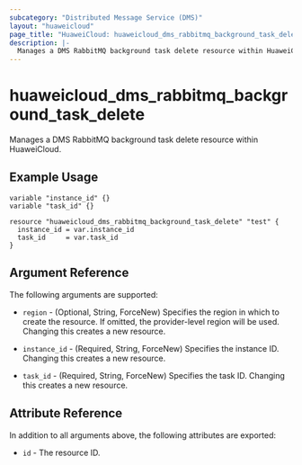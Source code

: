 ```yaml
---
subcategory: "Distributed Message Service (DMS)"
layout: "huaweicloud"
page_title: "HuaweiCloud: huaweicloud_dms_rabbitmq_background_task_delete"
description: |-
  Manages a DMS RabbitMQ background task delete resource within HuaweiCloud.
---
```


# huaweicloud_dms_rabbitmq_background_task_delete

Manages a DMS RabbitMQ background task delete resource within HuaweiCloud.

## Example Usage

```hcl
variable "instance_id" {}
variable "task_id" {}

resource "huaweicloud_dms_rabbitmq_background_task_delete" "test" {
  instance_id = var.instance_id
  task_id     = var.task_id
}
```

## Argument Reference

The following arguments are supported:

* `region` - (Optional, String, ForceNew) Specifies the region in which to create the resource.
  If omitted, the provider-level region will be used.
  Changing this creates a new resource.

* `instance_id` - (Required, String, ForceNew) Specifies the instance ID.
  Changing this creates a new resource.

* `task_id` - (Required, String, ForceNew) Specifies the task ID.
  Changing this creates a new resource.

## Attribute Reference

In addition to all arguments above, the following attributes are exported:

* `id` - The resource ID.
